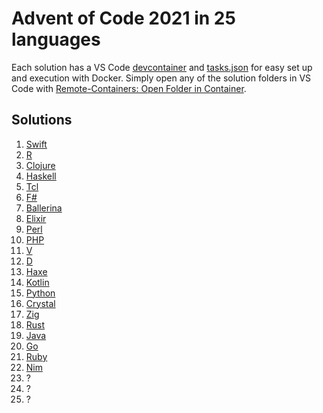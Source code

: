 # Advent of Code 2021 in 25 languages

Each solution has a VS Code [devcontainer](https://code.visualstudio.com/docs/remote/containers) and [tasks.json](https://code.visualstudio.com/docs/editor/tasks) for easy set up and execution with Docker. Simply open any of the solution folders in VS Code with [Remote-Containers: Open Folder in Container](https://marketplace.visualstudio.com/items?itemName=ms-vscode-remote.vscode-remote-extensionpack).

## Solutions
1. [Swift](1/main.swift)
2. [R](2/main.r)
3. [Clojure](3/main.clj)
4. [Haskell](4/main.hs)
5. [Tcl](5/main.tcl)
6. [F#](6/main.fsx)
7. [Ballerina](7/main.bal)
8. [Elixir](8/main.exs)
9. [Perl](9/main.pl)
10. [PHP](10/main.php)
11. [V](11/main.v)
12. [D](12/main.d)
13. [Haxe](13/main.hx)
14. [Kotlin](14/main.kt)
15. [Python](15/main.py)
16. [Crystal](16/main.cr)
17. [Zig](17/main.zig)
18. [Rust](18/main.rs)
19. [Java](19/Main.java)
20. [Go](20/main.go)
21. [Ruby](21/main.rb)
22. [Nim](22/main.nim)
23. ?
24. ?
25. ?